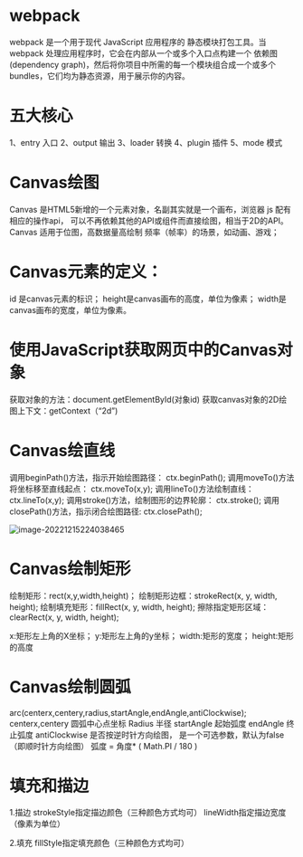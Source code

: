  # webpack
 webpack 是一个用于现代 JavaScript 应用程序的 静态模块打包工具。当 webpack 处理应用程序时，它会在内部从一个或多个入口点构建一个 依赖图(dependency graph)，然后将你项目中所需的每一个模块组合成一个或多个 bundles，它们均为静态资源，用于展示你的内容。
 # 五大核心
 1、entry 入口
 2、output 输出
 3、loader 转换
 4、plugin 插件
 5、mode 模式
 
 # Canvas绘图
 Canvas 是HTML5新增的一个元素对象，名副其实就是一个画布，浏览器 js 配有相应的操作api，
可以不再依赖其他的API或组件而直接绘图，相当于2D的API。Canvas 适用于位图，高数据量高绘制
频率（帧率）的场景，如动画、游戏；


# Canvas元素的定义：
<canvas id=“myCanvas” width=200 height=100 ></canvas>

id 是canvas元素的标识；
height是canvas画布的高度，单位为像素；
width是canvas画布的宽度，单位为像素。

# 使用JavaScript获取网页中的Canvas对象

获取对象的方法：document.getElementById(对象id)
获取canvas对象的2D绘图上下文：getContext（“2d”)

# Canvas绘直线
调用beginPath()方法，指示开始绘图路径： ctx.beginPath();
调用moveTo()方法将坐标移至直线起点： ctx.moveTo(x,y);
调用lineTo()方法绘制直线： ctx.lineTo(x,y);
调用stroke()方法，绘制图形的边界轮廓： ctx.stroke();
调用closePath()方法，指示闭合绘图路径: ctx.closePath();

![image-20221215224038465](C:\Users\刘艺\AppData\Roaming\Typora\typora-user-images\image-20221215224038465.png)

# Canvas绘制矩形
绘制矩形：rect(x,y,width,height)； 
绘制矩形边框：strokeRect(x, y, width, height);
绘制填充矩形：fillRect(x, y, width, height);
擦除指定矩形区域：clearRect(x, y, width, height);

x:矩形左上角的X坐标；
y:矩形左上角的y坐标；
width:矩形的宽度；
height:矩形的高度

# Canvas绘制圆弧
arc(centerx,centery,radius,startAngle,endAngle,antiClockwise);
centerx,centery    圆弧中心点坐标
Radius 半径
startAngle  起始弧度
endAngle  终止弧度
antiClockwise  是否按逆时针方向绘图，    是一个可选参数，默认为false（即顺时针方向绘图）
弧度 = 角度* ( Math.PI / 180 )


# 填充和描边
1.描边
        strokeStyle指定描边颜色（三种颜色方式均可）
        lineWidth指定描边宽度（像素为单位）

2.填充
        fillStyle指定填充颜色（三种颜色方式均可）